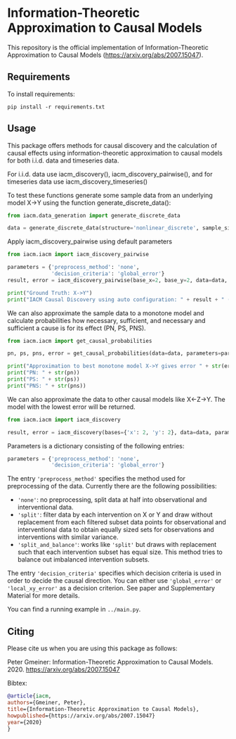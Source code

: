 # Information-Theoretic Approximation to Causal Models

This repository is the official implementation of Information-Theoretic Approximation to Causal Models (https://arxiv.org/abs/2007.15047). 

## Requirements

To install requirements:

```setup
pip install -r requirements.txt
```

## Usage

This package offers methods for causal discovery and the calculation of causal effects using information-theoretic approximation to causal models for both
i.i.d. data and timeseries data.

For i.i.d. data use iacm_discovery(), iacm_discovery_pairwise(), and for timeseries data use iacm_discovery_timeseries()

To test these functions generate some sample data from an underlying model X->Y using the function generate_discrete_data():

```python
from iacm.data_generation import generate_discrete_data

data = generate_discrete_data(structure='nonlinear_discrete', sample_size=100, alphabet_size_x=4, alphabet_size_y=4)
```
Apply iacm_discovery_pairwise using default parameters
```python
from iacm.iacm import iacm_discovery_pairwise

parameters = {'preprocess_method': 'none',
              'decision_criteria': 'global_error'}
result, error = iacm_discovery_pairwise(base_x=2, base_y=2, data=data, parameters=parameters, verbose=False, preserve_order=False)

print("Ground Truth: X->Y")
print("IACM Causal Discovery using auto configuration: " + result + " (error: " + str(error) + ")")
```

We can also approximate the sample data to a monotone model and calculate probabilities how necessary, sufficient, and necessary and sufficient a cause is for its effect (PN, PS, PNS).

```python
from iacm.iacm import get_causal_probabilities

pn, ps, pns, error = get_causal_probabilities(data=data, parameters=parameters, direction_x_to_y=True)

print("Approximation to best monotone model X->Y gives error " + str(error) + " and ")
print("PN: " + str(pn))
print("PS: " + str(ps))
print("PNS: " + str(pns))
```

We can also approximate the data to other causal models like X<-Z->Y. The model with the lowest error will be returned.
```python
from iacm.iacm import iacm_discovery

result, error = iacm_discovery(bases={'x': 2, 'y': 2}, data=data, parameters=parameters, causal_models=['X->Y', 'X<-Z->Y', 'X|Y'])
```

Parameters is a dictionary consisting of the following entries:

```python
parameters = {'preprocess_method': 'none',
              'decision_criteria': 'global_error'}
``` 
The entry ```'preprocess_method'``` specifies the method used for preprocessing of the data. 
Currently there are the following possibilities:
 - ```'none'```: no preprocessing, split data at half into observational and interventional data.
 - ```'split'```: filter data by each intervention on X or Y and draw without replacement from each filtered subset
            data points for observational and interventional data to obtain equally sized sets for observations and
            interventions with similar variance.
 - ```'split_and_balance'```: works like ```'split'``` but draws with replacement such that each intervention subset has
            equal size. This method tries to balance out imbalanced intervention subsets.
 
 
The entry ```'decision_criteria'``` specifies which decision criteria is used in order to decide the causal direction. You can either use
```'global_error'``` or ```'local_xy_error'``` as a decision criterion. See paper and Supplementary Material for more details.

You can find a running example in ```../main.py```.

## Citing 
Please cite us when you are using this package as follows:

Peter Gmeiner: Information-Theoretic Approximation to Causal Models. 2020. https://arxiv.org/abs/2007.15047

Bibtex:
```bibtex
@article{iacm,
authors={Gmeiner, Peter},
title={Information-Theoretic Approximation to Causal Models},
howpublished={https://arxiv.org/abs/2007.15047}
year={2020}
}
```